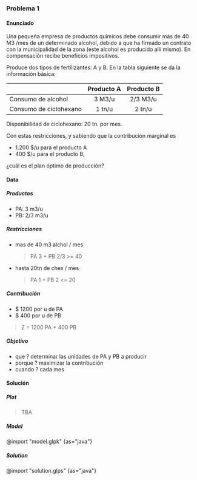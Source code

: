 ### Problema 1

#### Enunciado

Una pequeña empresa de productos químicos debe consumir más de 40 M3 /mes de un determinado alcohol,
debido a que ha firmado un contrato con la municipalidad de la zona (este alcohol es producido allí mismo).
En compensación recibe beneficios impositivos.

Produce dos tipos de fertilizantes: A y B.
En la tabla siguiente se da la información básica:

|                        | Producto A | Producto B |
| ---------------------- | :--------: | :--------: |
| Consumo de alcohol     |   3 M3/u   |  2/3 M3/u  |
| Consumo de ciclohexano |   1 tn/u   |   2 tn/u   |

Disponibilidad de ciclohexano: 20 tn. por mes.

Con estas restricciones, y sabiendo que la contribución marginal es

- 1.200 $/u para el producto A
- 400 $/u para el producto B,

¿cuál es el plan óptimo de producción?

#### Data

##### Productos

- PA: 3 m3/u
- PB: 2/3 m3/u

##### Restricciones

- mas de 40 m3 alchol / mes
  > PA 3 + PB 2/3 >= 40
- hasta 20tn de chex / mes
  > PA 1 + PB 2 <= 20

##### Contribución

- \$ 1200 por u de PA
- \$ 400 por u de PB

> Z = 1200 PA + 400 PB

##### Objetivo

- que ? determinar las unidades de PA y PB a producir
- porque ? maximizar la contribución
- cuando ? cada mes

#### Solución

##### Plot

> TBA

##### Model

@import "model.glpk" {as="java"}

##### Solution

@import "solution.glps" {as="java"}
